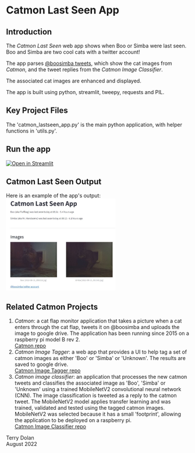 # Catmon Last Seen App

## Introduction
The *Catmon Last Seen* web app shows when Boo or Simba were last seen.
Boo and Simba are two cool cats with a twitter account!

The app parses [@boosimba tweets](https://twitter.com/boosimba), which show 
the cat images from *Catmon*, and the tweet replies from the *Catmon Image 
Classifier*.

The associated cat images are enhanced and displayed.

The app is built using python, streamlit, tweepy, requests and PIL.

## Key Project Files
The 'catmon\_lastseen\_app.py' is the main python application, with helper 
functions in 'utils.py'.

## Run the app
[![Open in Streamlit](https://static.streamlit.io/badges/streamlit_badge_black_white.svg)](https://share.streamlit.io/terrydolan/catmon-lastseen/main/catmon_lastseen_app.py)

## Catmon Last Seen Output
Here is an example of the app's output:  
<img src="https://raw.githubusercontent.com/terrydolan/catmon-lastseen/main/images/catmon_lastseen_example_2022-08-10_111800.jpg" 
width="300">

## Related Catmon Projects
1. *Catmon*: a cat flap monitor application that takes a picture when a cat
enters through the cat flap, tweets it on @boosimba and uploads the image
to google drive. 
The application has been running since 2015 on a raspberry pi model B rev 2.  
[Catmon repo](https://github.com/terrydolan/catmon)
1. *Catmon Image Tagger*: a web app that provides a UI to help tag a set of 
catmon images as either 'Boo' or 'Simba' or 'Unknown'.
The results are saved to google drive.  
[Catmon Image Tagger repo](https://github.com/terrydolan/catmon-img-tag)
1. *Catmon image classifier*: an application that processes the new catmon 
tweets and classifies the associated image as 'Boo', 'Simba' or 'Unknown' 
using a trained MobileNetV2 convolutional neural network (CNN).
The image classification is tweeted as a reply to the catmon tweet.
The MobileNetV2 model applies transfer learning and was trained, validated and 
tested  using the tagged catmon images.
MobileNetV2 was selected because it has a small 'footprint', allowing the
application to be deployed on a raspberry pi.  
[Catmon Image Classifier repo](https://github.com/terrydolan/catmon-img-classifier)

Terry Dolan  
August 2022

